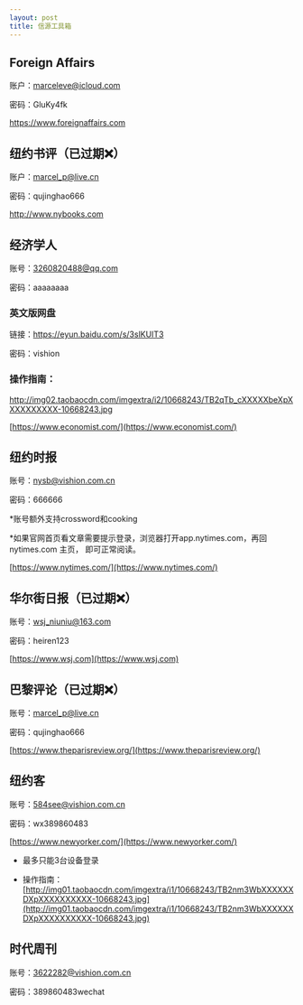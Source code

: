 ```yaml
---
layout: post
title: 信源工具箱
---
```


##  Foreign Affairs

账户：marceleve@icloud.com

密码：GluKy4fk

<https://www.foreignaffairs.com>



## 纽约书评（已过期❌）

账户：[marcel_p@live.cn](mailto:marcel_p@live.cn)

密码：qujinghao666

<http://www.nybooks.com>



## 经济学人

账号：3260820488@qq.com

密码：aaaaaaaa

### 英文版网盘

链接：<https://eyun.baidu.com/s/3slKUIT3>

密码：vishion

### 操作指南：

<http://img02.taobaocdn.com/imgextra/i2/10668243/TB2qTb_cXXXXXbeXpXXXXXXXXXX-10668243.jpg>

[https://www.economist.com/](https://www.economist.com/)



## 纽约时报

账号：nysb@vishion.com.cn

密码：666666

*账号额外支持crossword和cooking

*如果官网首页看文章需要提示登录，浏览器打开app.nytimes.com，再回 nytimes.com 主页， 即可正常阅读。

[https://www.nytimes.com/](https://www.nytimes.com/)



## 华尔街日报（已过期❌）

账号：[wsj_niuniu@163.com](mailto:wsj_niuniu@163.com)

密码：heiren123

[https://www.wsj.com](https://www.wsj.com)



## 巴黎评论（已过期❌）

账号：marcel_p@live.cn

密码：qujinghao666

[https://www.theparisreview.org/](https://www.theparisreview.org/)



## 纽约客

账号：584see@vishion.com.cn

密码：wx389860483

[https://www.newyorker.com/](https://www.newyorker.com/)

- 最多只能3台设备登录

- 操作指南：
  [http://img01.taobaocdn.com/imgextra/i1/10668243/TB2nm3WbXXXXXXDXpXXXXXXXXXX-10668243.jpg](http://img01.taobaocdn.com/imgextra/i1/10668243/TB2nm3WbXXXXXXDXpXXXXXXXXXX-10668243.jpg)



## 时代周刊

账号：3622282@vishion.com.cn

密码：389860483wechat